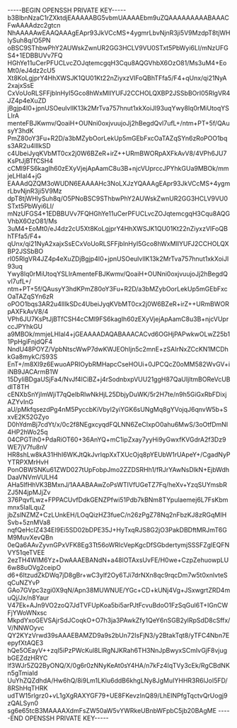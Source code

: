 -----BEGIN OPENSSH PRIVATE KEY-----
b3BlbnNzaC1rZXktdjEAAAAABG5vbmUAAAAEbm9uZQAAAAAAAAABAAACFwAAAAdzc2gtcn
NhAAAAAwEAAQAAAgEApr93JkVCcMS+4ygmrLbvNjnR3ji5V9MzdpT8tjWHlySuh8q/O5PN
oBSC9SThbwPhY2AUWskZwnUR2GG3HCLV9VU0STxt5PbWyi6LI/mNzUFGS4+1EDBBUVv7FQ
HGhYe11uCerPFUCLvcZOJqtemcgqH3Cqu8AQGVhbX6OzO81/Ms3uM4+EoMt0/eJ4dz2cU5
Xt8KoLgjprY4HhXWSJK1QU01Kt22nZiyxzVIFoQBhTFfa5/F4+qUnx/qi21NyA2xajxSsE
CxVoUoRLSFFjblnHyI5Gco8hWxMlIYUFJ2CCHOLQXBP2JSSbBOrI05RlgVR4JZ4p4eXuZD
jBgjp4I0+jpnUSOeulvIlK13k2MrTva757hnut1xkXoiJl93uqYwy8lq0rMiUtoqYSLIrA
menteFBJKwmv/QoaiH+OUNni0oxjvuujoJj2hBegdQvl7ufL+/ntm+PT+5f/QAusyY3hdK
PmZ80oY3Fu+R2D/a3bMZybOorLekUp5mGEbFxcOaTAZqSYn6zRoPOO1bqs3AR2u4llIkSD
c4UbeiJyqKVbMT0cx2j0W6BZeR+irZ++URmBWORpAXFkAvV8/4VPh6JU7KsPtJjBTfCSH4
cCMl9FS6kagIh60zEXyVjejApAamC8u3B+njcVUprccJPYhkGUa9MBOk/mmjeLHIal4+jG
EAAAdQZQM3oWUDN6EAAAAHc3NoLXJzYQAAAgEApr93JkVCcMS+4ygmrLbvNjnR3ji5V9Mz
dpT8tjWHlySuh8q/O5PNoBSC9SThbwPhY2AUWskZwnUR2GG3HCLV9VU0STxt5PbWyi6LI/
mNzUFGS4+1EDBBUVv7FQHGhYe11uCerPFUCLvcZOJqtemcgqH3Cqu8AQGVhbX6OzO81/Ms
3uM4+EoMt0/eJ4dz2cU5Xt8KoLgjprY4HhXWSJK1QU01Kt22nZiyxzVIFoQBhTFfa5/F4+
qUnx/qi21NyA2xajxSsECxVoUoRLSFFjblnHyI5Gco8hWxMlIYUFJ2CCHOLQXBP2JSSbBO
rI05RlgVR4JZ4p4eXuZDjBgjp4I0+jpnUSOeulvIlK13k2MrTva757hnut1xkXoiJl93uq
Ywy8lq0rMiUtoqYSLIrAmenteFBJKwmv/QoaiH+OUNni0oxjvuujoJj2hBegdQvl7ufL+/
ntm+PT+5f/QAusyY3hdKPmZ80oY3Fu+R2D/a3bMZybOorLekUp5mGEbFxcOaTAZqSYn6zR
oPOO1bqs3AR2u4llIkSDc4UbeiJyqKVbMT0cx2j0W6BZeR+irZ++URmBWORpAXFkAvV8/4
VPh6JU7KsPtJjBTfCSH4cCMl9FS6kagIh60zEXyVjejApAamC8u3B+njcVUprccJPYhkGU
a9MBOk/mmjeLHIal4+jGEAAAADAQABAAACACvd6OGHjPAPwkwOLwZ25b11PpHgiFnjdQF4
NndU48POYZ/VpbNtscWwP7dwKWJEOhIjn5c2mnE+zSAIrNxZCcKN1MCDhkGa8mykC/S93S
EnT+/m8XI9z6EwuoAPRIOybRMHapcCseHOUi+0JPCQcZ0oMM582WvGV+iiNB9JACArmB1W
15DyIiBDgaUSjFa4/NvJf4lCiBZ+j4rSodnbxpVUU21ggH87QaUIjltmBOReVcUBdlT8TH
cENXbSnYjImWjiT7qQelbRlwNkHjL25DbjyDuWK/5r2H7te/n9h5GiGxRbFDixjAZYvInG
aU/pMkfqsezdPg4nM5PyccbKiVbyI2yiYGK6sUNgMq8gYVojqJ6qnvW5b+SxvE2K52GZyo
D0hYdmBj7cdYt/x/0c2f8NEgxcyqdFQLNN6ZeCIxpO0ahu6MwS/3oOtfDmNI4HP2hWo25q
04CPGTih0+PdaRiOT60+36AnYQ+mC1ipZxay7yyHi9yGwxfKVGdrA2f3Dz9WE7jV7fu8nV
HR8shLw8kA31HhI6WKJtQkJvrlqpXxTXUcOjq8pYEUbW1rUApeY+/CgadNyPYTRPXMrHvH
PonOBWSNKu61ZWD027tUpFobpJmo2ZZDSRHh1/fRJrYAwNsDlkN+EjbWdhDaaVNVmVULH4
AHa5IfHhVK3BMxnJ/1AAABAAwZoPsWTIVfUGeTZ7Fq/heXv+YzqSUYmsbRZJ5N4jpMJjZv
376PqvfLwz+FPPACUvfDdkGENZPfwi51Pdb7kBNm8TYpulaemej6L7FsKbmmnx5IalLquZ
jbZslNZMZ+CzLUnkEH/LOqQizHZ3fueC/n26zPgZ78Nq2nFbzKJ8zRGqMIHSvb+5znMVa8
nqfQeHcIZ434EI9Ei5SD02bDPE35J+HyTxqRJS8G2jO3PakDBDftMRJmT6GM9MuvXevQBn
0eQa6AAvZyvnGPxVFK8Eg3Tt56oWRlcVepKgcDfSGbdertymjSSSFZgIEQFNVY51qeTVEE
2ezTH4WIM6Yz+DwAAAEBANdN+a48lOTAxsUvFE/H0we+CzpZehuowpLU6w88uOVg2ceipO
d6+6ItzudZkDWq7jD8gBr+wC3ylf2Oy6TJi7drNXn8qc9rqcDm7w5t0xnlvteSqCuNZYvP
GAo7GVpc3zgi0X9qN/Apn38MUWNUE/YGc+CD+kUNj4Vg+JSxwgrtZRD4muQj/Jx/n8Yaur
V47Ek+AJn9VO2zoQ7JdTVFUpKoa5bi5arPJtFcvuBdoO1FzSqGuI6T+IGnCWFjYWoWNxsc
MkpdYxoGEVSAjrSdJCoqkO+O7h3ja3PAwkZfy1QeY6nSGB2ylRpSdD8cSffx/V/NNWOyvc
QY2KYzVrwd39sAAAEBAMZD9a9s2bUn72IsFjN3/y2BtakTqt8/yTFC4Nbn7EepyfXtAQE3
hQe5OEayV++zql5iPzPWcKul8LlRgNJKRah6TH3NnJpBwyxSCmIvGjF8vjugbGEZdzHRYC
lf3WJr5ZQ2ByONQ/X/0g6r0zNNyKeAt0sY4HA/n7kFz4IqTVy3cEk/RgCBdNKn5gTmiaId
UuYhZQZdhdA/Hw6hQ/8i9Lm1LKlu6ddB6khgLNy8JgMuIYHHR3R6lJoI5FD/8RShHqTHRK
udTW15rlgrz0+vL1gXgRAXYGF79+UE8FKevzInQ89/LhEINPfgTqctvQrUogj9zQALSyn0
sg6e65tcB3MAAAAXdmFsZW50aW5vYWRkeUBnbWFpbC5jb20BAgME
-----END OPENSSH PRIVATE KEY-----
